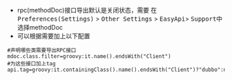 - rpc(methodDoc)接口导出默认是关闭状态，需要
在<kbd>Preferences(Settings)</kbd> > <kbd>Other Settings</kbd> > <kbd>EasyApi</kbd>> <kbd>Support</kbd>中选择methodDoc
- 可以根据需要加上以下配置
```
#声明哪些类需要导出RPC接口
mdoc.class.filter=groovy:it.name().endsWith("Client")
#为这些接口加上tag
api.tag=groovy:it.containingClass().name().endsWith("Client")?"dubbo":null
```